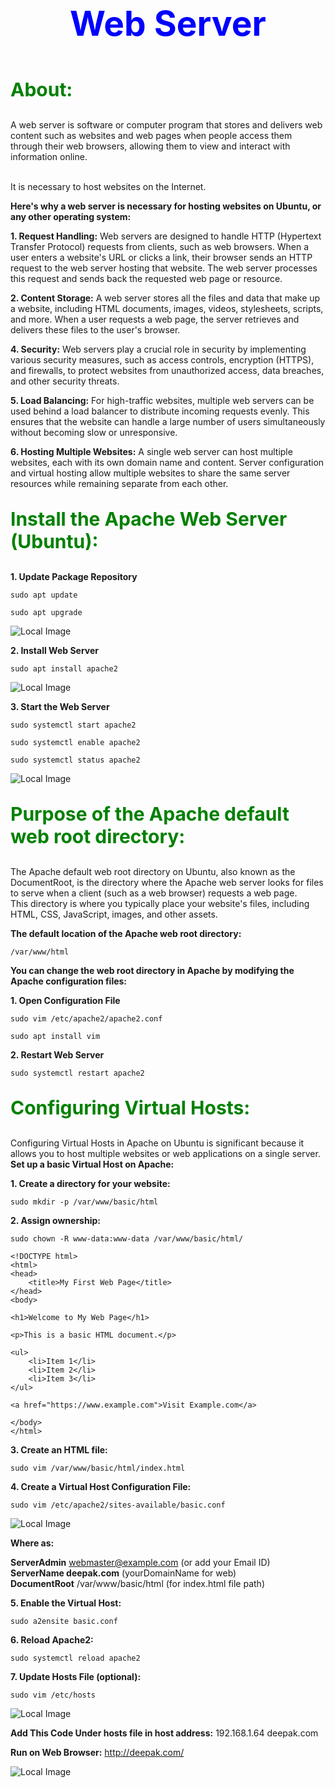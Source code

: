 <p style="color: blue; font-weight: bold; text-align: center; font-size: 55px;">Web Server</p>

<p style="color: Green; font-weight: bold; text-align: left; font-size: 30px;">About:</p>


<p>A web server is software or computer program that stores and delivers web content such as websites and web pages when people access them through their web browsers, allowing them to view and interact with information online.</br></br>

It is necessary to host websites on the Internet.</p>

**Here's why a web server is necessary for hosting websites on Ubuntu, or any other operating system:**

**1. Request Handling:** Web servers are designed to handle HTTP (Hypertext Transfer Protocol) requests from clients, such as web browsers. When a user enters a website's URL or clicks a link, their browser sends an HTTP request to the web server hosting that website. The web server processes this request and sends back the requested web page or resource.

**2. Content Storage:** A web server stores all the files and data that make up a website, including HTML documents, images, videos, stylesheets, scripts, and more. When a user requests a web page, the server retrieves and delivers these files to the user's browser.

**4. Security:** Web servers play a crucial role in security by implementing various security measures, such as access controls, encryption (HTTPS), and firewalls, to protect websites from unauthorized access, data breaches, and other security threats.

**5. Load Balancing:**  For high-traffic websites, multiple web servers can be used behind a load balancer to distribute incoming requests evenly. This ensures that the website can handle a large number of users simultaneously without becoming slow or unresponsive.

**6. Hosting Multiple Websites:** A single web server can host multiple websites, each with its own domain name and content. Server configuration and virtual hosting allow multiple websites to share the same server resources while remaining separate from each other.

<p style="color: green; font-weight: bold; text-align: left; font-size: 30px;">Install the Apache Web Server (Ubuntu):</p>

**1. Update Package Repository**

~~~
sudo apt update
~~~
~~~
sudo apt upgrade
~~~

![Local Image](./uupdate.png)


**2. Install Web Server**
~~~
sudo apt install apache2
~~~

![Local Image](./apache.png)
  

**3. Start the Web Server**
~~~
sudo systemctl start apache2
~~~
~~~
sudo systemctl enable apache2
~~~
~~~
sudo systemctl status apache2
~~~

![Local Image](./sserver3.png)

<p style="color: green; font-weight: bold; text-align: left; font-size: 30px;">Purpose of the Apache default web root directory:</p>

<p>The Apache default web root directory on Ubuntu, also known as the DocumentRoot, is the directory where the Apache web server looks for files to serve when a client (such as a web browser) requests a web page.</br>
This directory is where you typically place your website's files, including HTML, CSS, JavaScript, images, and other assets.</p>

**The default location of the Apache web root directory:**
~~~
/var/www/html
~~~

**You can change the web root directory in Apache by modifying the Apache configuration files:**

**1. Open Configuration File** 
~~~
sudo vim /etc/apache2/apache2.conf
~~~
~~~
sudo apt install vim
~~~

**2. Restart Web Server**
~~~
sudo systemctl restart apache2
~~~

<p style="color: green; font-weight: bold; text-align: left; font-size: 30px;">Configuring Virtual Hosts:</p>

Configuring Virtual Hosts in Apache on Ubuntu is significant because it allows you to host multiple websites or web applications on a single server.
**Set up a basic Virtual Host on Apache:**

**1. Create a directory for your website:**
~~~
sudo mkdir -p /var/www/basic/html
~~~

     
**2. Assign ownership:**
~~~
sudo chown -R www-data:www-data /var/www/basic/html/
~~~

~~~
<!DOCTYPE html>
<html>
<head>
    <title>My First Web Page</title>
</head>
<body>

<h1>Welcome to My Web Page</h1>

<p>This is a basic HTML document.</p>

<ul>
    <li>Item 1</li>
    <li>Item 2</li>
    <li>Item 3</li>
</ul>

<a href="https://www.example.com">Visit Example.com</a>

</body>
</html>
~~~
    
**3. Create an HTML file:**
~~~
sudo vim /var/www/basic/html/index.html
~~~
    
**4. Create a Virtual Host Configuration File:**
~~~
sudo vim /etc/apache2/sites-available/basic.conf
~~~
  
  ![Local Image](./conff.png)

**Where as:**


  **ServerAdmin** webmaster@example.com   (or add your Email ID) </br>
 **ServerName deepak.com**             (yourDomainName for web)</br>
 **DocumentRoot** /var/www/basic/html    (for index.html file path)


**5. Enable the Virtual Host:**
~~~
sudo a2ensite basic.conf
~~~
   
**6. Reload Apache2:**
~~~
sudo systemctl reload apache2
~~~

**7. Update Hosts File (optional):**
~~~
sudo vim /etc/hosts
~~~

 ![Local Image](./hosst.png)

**Add This Code Under hosts file in host address:**
192.168.1.64 deepak.com


**Run on Web Browser:** http://deepak.com/

 ![Local Image](./lllast.png)
